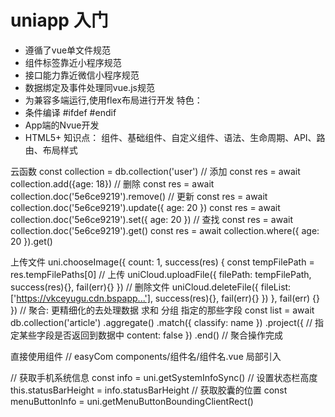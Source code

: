 # uniapp 入门
- 遵循了vue单文件规范
- 组件标签靠近小程序规范
- 接口能力靠近微信小程序规范
- 数据绑定及事件处理同vue.js规范
- 为兼容多端运行,使用flex布局进行开发
特色：
- 条件编译
#ifdef #endif
- App端的Nvue开发
- HTML5+
知识点：
组件、基础组件、自定义组件、语法、生命周期、API、路由、布局样式

云函数
const collection = db.collection('user')
// 添加
const res = await collection.add({age: 18})
// 删除
const res = await collection.doc('5e6ce9219').remove()
// 更新
const res = await collection.doc('5e6ce9219').update({
	age: 20
})
const res = await collection.doc('5e6ce9219').set({
	age: 20
})
// 查找
const res = await collection.doc('5e6ce9219').get()
const res = await collection.where({
	age: 20
}).get()

上传文件
uni.chooseImage({
	count: 1,
	success(res) {
		const tempFilePath = res.tempFilePaths[0]
		// 上传
		uniCloud.uploadFile({
			filePath: tempFilePath,
			success(res){},
			fail(err){}
		})
		// 删除文件
		uniCloud.deleteFile({
			fileList: ['https://vkceyugu.cdn.bspapp...'],
			success(res){},
			fail(err){}
		})
	},
	fail(err) {}
})
// 聚合: 更精细化的去处理数据 求和 分组 指定的那些字段
const list = await db.collection('article')
.aggregate()
.match({
	classify: name
})
.project({ // 指定某些字段是否返回到数据中
	content: false
})
.end() // 聚合操作完成

直接使用组件
// easyCom components/组件名/组件名.vue 局部引入

// 获取手机系统信息
const info = uni.getSystemInfoSync()
// 设置状态栏高度
this.statusBarHeight = info.statusBarHeight
// 获取胶囊的位置
const menuButtonInfo = uni.getMenuButtonBoundingClientRect() 